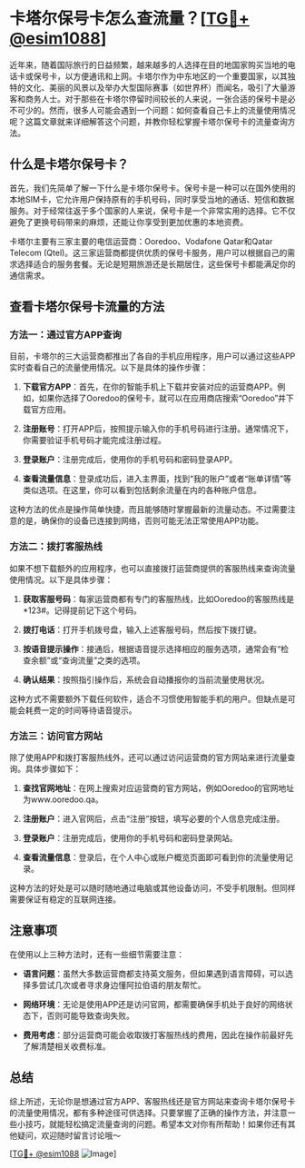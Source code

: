 # 卡塔尔保号卡怎么查流量？[[TG💪+ @esim1088](https://t.me/s/esim1088)]

近年来，随着国际旅行的日益频繁，越来越多的人选择在目的地国家购买当地的电话卡或保号卡，以方便通讯和上网。卡塔尔作为中东地区的一个重要国家，以其独特的文化、美丽的风景以及举办大型国际赛事（如世界杯）而闻名，吸引了大量游客和商务人士。对于那些在卡塔尔停留时间较长的人来说，一张合适的保号卡是必不可少的。然而，很多人可能会遇到一个问题：如何查看自己卡上的流量使用情况呢？这篇文章就来详细解答这个问题，并教你轻松掌握卡塔尔保号卡的流量查询方法。

## 什么是卡塔尔保号卡？

首先，我们先简单了解一下什么是卡塔尔保号卡。保号卡是一种可以在国外使用的本地SIM卡，它允许用户保持原有的手机号码，同时享受当地的通话、短信和数据服务。对于经常往返于多个国家的人来说，保号卡是一个非常实用的选择。它不仅避免了更换号码带来的麻烦，还能让你享受到更加优惠的本地资费。

卡塔尔主要有三家主要的电信运营商：Ooredoo、Vodafone Qatar和Qatar Telecom (Qtel)。这三家运营商都提供优质的保号卡服务，用户可以根据自己的需求选择适合的服务套餐。无论是短期旅游还是长期居住，这些保号卡都能满足你的通信需求。

## 查看卡塔尔保号卡流量的方法

### 方法一：通过官方APP查询

目前，卡塔尔的三大运营商都推出了各自的手机应用程序，用户可以通过这些APP实时查看自己的流量使用情况。以下是具体的操作步骤：

1. **下载官方APP**：首先，在你的智能手机上下载并安装对应的运营商APP。例如，如果你选择了Ooredoo的保号卡，就可以在应用商店搜索“Ooredoo”并下载官方应用。
   
2. **注册账号**：打开APP后，按照提示输入你的手机号码进行注册。通常情况下，你需要验证手机号码才能完成注册过程。

3. **登录账户**：注册完成后，使用你的手机号码和密码登录APP。

4. **查看流量信息**：登录成功后，进入主界面，找到“我的账户”或者“账单详情”等类似选项。在这里，你可以看到包括剩余流量在内的各种账户信息。

这种方法的优点是操作简单快捷，而且能够随时掌握最新的流量动态。不过需要注意的是，确保你的设备已连接到网络，否则可能无法正常使用APP功能。

### 方法二：拨打客服热线

如果不想下载额外的应用程序，也可以直接拨打运营商提供的客服热线来查询流量使用情况。以下是具体步骤：

1. **获取客服号码**：每家运营商都有专门的客服热线，比如Ooredoo的客服热线是*123#。记得提前记下这个号码。

2. **拨打电话**：打开手机拨号盘，输入上述客服号码，然后按下拨打键。

3. **按语音提示操作**：接通后，根据语音提示选择相应的服务选项，通常会有“检查余额”或“查询流量”之类的选项。

4. **确认结果**：按照指引操作后，系统会自动播报你的当前流量使用状况。

这种方式不需要额外下载任何软件，适合不习惯使用智能手机的用户。但缺点是可能会耗费一定的时间等待语音提示。

### 方法三：访问官方网站

除了使用APP和拨打客服热线外，还可以通过访问运营商的官方网站来进行流量查询。具体步骤如下：

1. **查找官网地址**：在网上搜索对应运营商的官方网站，例如Ooredoo的官网地址为www.ooredoo.qa。

2. **注册账户**：进入官网后，点击“注册”按钮，填写必要的个人信息完成注册。

3. **登录账户**：注册完成后，使用你的手机号码和密码登录网站。

4. **查看流量信息**：登录后，在个人中心或账户概览页面即可看到你的流量使用记录。

这种方法的好处是可以随时随地通过电脑或其他设备访问，不受手机限制。但同样需要保证有稳定的互联网连接。

## 注意事项

在使用以上三种方法时，还有一些细节需要注意：

- **语言问题**：虽然大多数运营商都支持英文服务，但如果遇到语言障碍，可以选择多尝试几次或者寻求身边懂阿拉伯语的朋友帮忙。
  
- **网络环境**：无论是使用APP还是访问官网，都需要确保手机处于良好的网络状态下，否则可能导致查询失败。

- **费用考虑**：部分运营商可能会收取拨打客服热线的费用，因此在操作前最好先了解清楚相关收费标准。

## 总结

综上所述，无论你是想通过官方APP、客服热线还是官方网站来查询卡塔尔保号卡的流量使用情况，都有多种途径可供选择。只要掌握了正确的操作方法，并注意一些小技巧，就能轻松搞定流量查询的问题。希望本文对你有所帮助！如果你还有其他疑问，欢迎随时留言讨论哦～

[[TG💪+ @esim1088](https://t.me/s/esim1088) ![Image](https://i.postimg.cc/4NQfJmqS/Snipaste-2025-05-13-00-14-12.png)]
